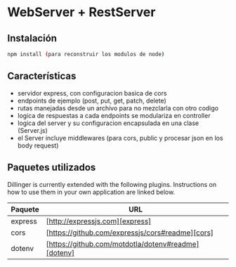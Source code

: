 # WebServer + RestServer

## Instalación
```sh
npm install (para reconstruir los modulos de node)
```


## Características

- servidor express, con configuracion basica de cors 
- endpoints de ejemplo (post, put, get, patch, delete)
- rutas manejadas desde un archivo para no mezclarla con otro codigo
- logica de respuestas a cada endpoints se modulariza en controller
- logica del server y su configuracion encapsulada en una clase (Server.js)
- el Server incluye middlewares (para cors, public y procesar json en los body request)


## Paquetes utilizados

Dillinger is currently extended with the following plugins.
Instructions on how to use them in your own application are linked below.

| Paquete | URL |
| ------ | ------ |
| express | [http://expressjs.com][express] |
| cors | [https://github.com/expressjs/cors#readme][cors] |
| dotenv | [https://github.com/motdotla/dotenv#readme][dotenv] |



   [express]: <http://expressjs.com>
   [cors]: <https://github.com/expressjs/cors#readme>
   [dotenv]: <https://github.com/motdotla/dotenv#readme>

